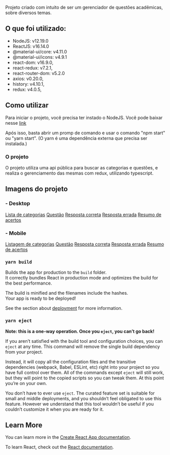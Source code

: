 Projeto criado com intuito de ser um gerenciador de questões acadêmicas, sobre diversos temas.
## O que foi utilizado:

- NodeJS: v12.19.0
- ReactJS: v16.14.0
- @material-ui/core: v4.11.0
- @material-ui/icons: v4.9.1
- react-dom: v16.9.0,
- react-redux: v7.2.1,
- react-router-dom: v5.2.0
- axios: v0.20.0,
- history: v4.10.1,
- redux: v4.0.5,

## Como utilizar

Para iniciar o projeto, você precisa ter instado o NodeJS. Você pode baixar nesse [link](https://nodejs.org/en/download/)<br />

Após isso, basta abrir um promp de comando e usar o comando "npm start" ou "yarn start". (O yarn é uma dependência externa que precisa ser instalada.)

### O projeto

O projeto utiliza uma api pública para buscar as categorias e questões, e realiza o gerenciamento das mesmas com redux, utilizando typescript.

## Imagens do projeto

### - Desktop
[Lista de categorias](evertonpsilva.github.com/challenge/public/categories_desktop.PNG)
[Questão](evertonpsilva.github.com/challenge/public/question_desktop.PNG)
[Resposta correta](evertonpsilva.github.com/challenge/public/correct_answer_desktop.PNG)
[Resposta errada](evertonpsilva.github.com/challenge/public/wrong_answer_desktop.PNG)
[Resumo de acertos](evertonpsilva.github.com/challenge/public/category_results_desktop.PNG)

### - Mobile
[Listagem de categorias](evertonpsilva.github.com/challenge/public/categories_mobile.PNG)
[Questão](evertonpsilva.github.com/challenge/public/question_mobile.PNG)
[Resposta correta](evertonpsilva.github.com/challenge/public/correct_answer_mobile.PNG)
[Resposta errada](evertonpsilva.github.com/challenge/public/wrong_answer_mobile.PNG)
[Resumo de acertos](evertonpsilva.github.com/challenge/public/category_results_mobile.PNG)

### `yarn build`

Builds the app for production to the `build` folder.<br />
It correctly bundles React in production mode and optimizes the build for the best performance.

The build is minified and the filenames include the hashes.<br />
Your app is ready to be deployed!

See the section about [deployment](https://facebook.github.io/create-react-app/docs/deployment) for more information.

### `yarn eject`

**Note: this is a one-way operation. Once you `eject`, you can’t go back!**

If you aren’t satisfied with the build tool and configuration choices, you can `eject` at any time. This command will remove the single build dependency from your project.

Instead, it will copy all the configuration files and the transitive dependencies (webpack, Babel, ESLint, etc) right into your project so you have full control over them. All of the commands except `eject` will still work, but they will point to the copied scripts so you can tweak them. At this point you’re on your own.

You don’t have to ever use `eject`. The curated feature set is suitable for small and middle deployments, and you shouldn’t feel obligated to use this feature. However we understand that this tool wouldn’t be useful if you couldn’t customize it when you are ready for it.

## Learn More

You can learn more in the [Create React App documentation](https://facebook.github.io/create-react-app/docs/getting-started).

To learn React, check out the [React documentation](https://reactjs.org/).
